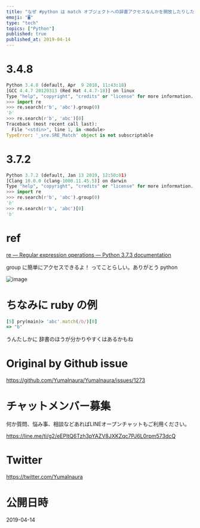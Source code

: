 ```yaml
---
title: "なぜ #python は match オブジェクトへの辞書アクセスなんかを開放したりしたのだい？ ( `TypeError: '_sre.S"
emoji: "🖥"
type: "tech"
topics: ["Python"]
published: true
published_at: 2019-04-14
---
```



# 3.4.8

```py
Python 3.4.8 (default, Apr  9 2018, 11:43:18)
[GCC 4.4.7 20120313 (Red Hat 4.4.7-18)] on linux
Type "help", "copyright", "credits" or "license" for more information.
>>> import re
>>> re.search(r'b', 'abc').group(0)
'b'
>>> re.search(r'b', 'abc')[0]
Traceback (most recent call last):
  File "<stdin>", line 1, in <module>
TypeError: '_sre.SRE_Match' object is not subscriptable
```

# 3.7.2

```py
Python 3.7.2 (default, Jan 13 2019, 12:50:01)
[Clang 10.0.0 (clang-1000.11.45.5)] on darwin
Type "help", "copyright", "credits" or "license" for more information.
>>> import re
>>> re.search(r'b', 'abc').group(0)
'b'
>>> re.search(r'b', 'abc')[0]
'b'
```


# ref

[re — Regular expression operations — Python 3.7.3 documentation](https://docs.python.org/3/library/re.html)

group に簡単にアクセスできるよ！ ってことらしい。ありがとう python

![image](https://user-images.githubusercontent.com/13635059/56090302-94def800-5edb-11e9-8602-8419364f73e1.png)

# ちなみに ruby の例

```rb
[5] pry(main)> 'abc'.match(/b/)[0]
=> "b"
```

うんたしかに 辞書のほうが分かりやすくはあるかもね

# Original by Github issue

https://github.com/YumaInaura/YumaInaura/issues/1273








<!-- Update From Qiita API -->

# チャットメンバー募集


何か質問、悩み事、相談などあればLINEオープンチャットもご利用ください。

https://line.me/ti/g2/eEPltQ6Tzh3pYAZV8JXKZqc7PJ6L0rpm573dcQ





# Twitter


https://twitter.com/YumaInaura


<!-- Update From Qiita API -->



# 公開日時

2019-04-14
